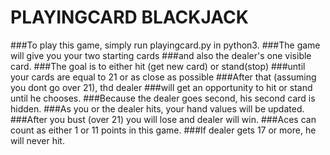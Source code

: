 # PLAYINGCARD BLACKJACK


###To play this game, simply run playingcard.py in python3.
###The game will give you your two starting cards
###and also the dealer's one visible card.
###The goal is to either hit (get new card) or stand(stop)
###until your cards are equal to 21 or as close as possible
###After that (assuming you dont go over 21), thd dealer
###will get an opportunity to hit or stand until he chooses.
###Because the dealer goes second, his second card is hidden.
###As you or the dealer hits, your hand values will be updated.
###After you bust (over 21) you will lose and dealer will win.
###Aces can count as either 1 or 11 points in this game.
###If dealer gets 17 or more, he will never hit. 
